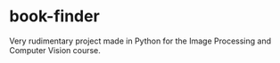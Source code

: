 # book-finder
Very rudimentary project made in Python for the Image Processing and Computer Vision course.
